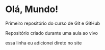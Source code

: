 # Olá, Mundo!
Primeiro repositório do curso de Git e GitHub

Repositório criado durante uma aula ao vivo

essa linha eu adicionei direto no site
